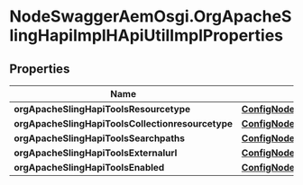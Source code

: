 # NodeSwaggerAemOsgi.OrgApacheSlingHapiImplHApiUtilImplProperties

## Properties

Name | Type | Description | Notes
------------ | ------------- | ------------- | -------------
**orgApacheSlingHapiToolsResourcetype** | [**ConfigNodePropertyString**](ConfigNodePropertyString.md) |  | [optional] 
**orgApacheSlingHapiToolsCollectionresourcetype** | [**ConfigNodePropertyString**](ConfigNodePropertyString.md) |  | [optional] 
**orgApacheSlingHapiToolsSearchpaths** | [**ConfigNodePropertyArray**](ConfigNodePropertyArray.md) |  | [optional] 
**orgApacheSlingHapiToolsExternalurl** | [**ConfigNodePropertyString**](ConfigNodePropertyString.md) |  | [optional] 
**orgApacheSlingHapiToolsEnabled** | [**ConfigNodePropertyBoolean**](ConfigNodePropertyBoolean.md) |  | [optional] 


